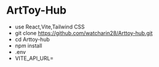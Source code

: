 # ArtToy-Hub
- use React,Vite,Tailwind CSS
- git clone https://github.com/watcharin28/Arttoy-hub.git
- cd Arttoy-hub
- npm install
- .env
- VITE_API_URL=
